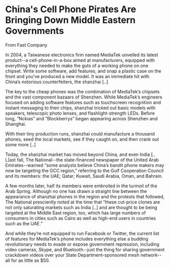# China's Cell Phone Pirates Are Bringing Down Middle Eastern Governments

From Fast Company

In 2004, a Taiwanese electronics firm named MediaTek unveiled its latest product--a cell-phone-in-a-box aimed at manufacturers, equipped with everything they needed to make the guts of a working phone on one chipset. Write some software, add features, and snap a plastic case on the front and you've produced a new model. It was an immediate hit with China’s notorious counterfeiters, the shanzhai [..]

The key to the cheap phones was the combination of MediaTek’s chipsets and the vast component bazaars of Shenzhen. While MediaTek’s engineers focused on adding software features such as touchscreen recognition and instant messaging to their chips, shanzhai tricked out basic models with speakers, telescopic photo lenses, and flashlight-strength LEDs. Before long, “Nckias” and “Blockberrys” began appearing across Shenzhen and Shanghai.

With their tiny production runs, shanzhai could manufacture a thousand phones, seed the local markets, see if they caught on, and then crank out some more [..]

Today, the shanzhai market has moved beyond China, and even India [.. L]ast fall, The National--the state-financed newspaper of the United Arab Emirates--warned “some analysts believe China’s bandit phone makers may now be targeting the GCC region,” referring to the Gulf Cooperation Council and its members: the UAE; Qatar; Kuwait, Saudi Arabia, Oman, and Bahrain.

A few months later, half its members were embroiled in the turmoil of the Arab Spring. Although no one has drawn a straight line between the appearance of shanzhai phones in the region and the protests that followed, The National presciently noted at the time that “these cut-price clones are not only saturating markets such as India [..] and are thought to be being targeted at the Middle East region, too, which has large numbers of consumers in cities such as Cairo as well as high-end users in countries such as the UAE.”

And while they’re not equipped to run Facebook or Twitter, the current list of features for MediaTek’s phone includes everything else a budding revolutionary needs to evade or expose government repression, including video cameras, Skype, and Bluetooth--just the thing for sharing government crackdown videos over your State Department-sponsored mesh network--all for as little as $50.


